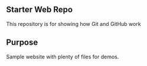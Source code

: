## Starter Web Repo

This repository is for showing how Git and GitHub work

## Purpose

Sample website with plenty of files for demos.